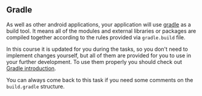 Gradle
------

As well as other android applications, your application will use [gradle](https://developer.android.com/studio/releases/gradle-plugin) as a build tool. It means all of the modules and external libraries or packages are compiled together according to the rules provided via `gradle.build` file.

In this course it is updated for you during the tasks, so you don't need to implement changes yourself, but all of them are provided for you to use in your further development. To use them properly you should check out [Gradle introduction](https://guides.gradle.org/building-android-apps/#review_the_top_level_gradle_build_file).

You can always come back to this task if you need some comments on the `build.gradle` structure.


